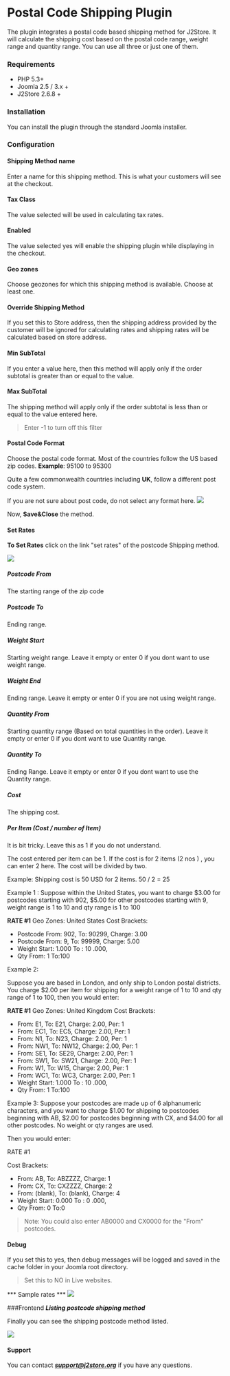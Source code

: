 # Postal Code Shipping Plugin

The plugin integrates a postal code based shipping method for J2Store. It will calculate the shipping cost based on the postal code range, weight range and quantity range. You can use all three or just one of them.

### Requirements 
* PHP 5.3+ 
* Joomla 2.5 / 3.x + 
* J2Store 2.6.8 + 

### Installation 

You can install the plugin through the standard Joomla installer. 

### Configuration 

#### Shipping Method name
Enter a name for this shipping method. This is what your customers will see at the checkout.


#### Tax Class 
The value selected will be used in calculating tax rates.

#### Enabled
The value  selected  yes will enable the shipping plugin while displaying in the checkout.

#### Geo zones
Choose geozones for which this shipping method is available. Choose at least one.

#### Override Shipping Method
If you set this to Store address, then the shipping address provided by the customer will be ignored for calculating rates and shipping rates will be calculated based on store address.

#### Min SubTotal
If you enter a value here, then this method will apply only if the order subtotal is greater than or equal to the value.
	
#### Max SubTotal
The shipping method will apply only if the order subtotal is less than or equal to the value entered here. 

>Enter -1 to turn off this filter


#### Postal Code Format

Choose the postal code format. Most of the countries follow the US based zip codes.
**Example**: 95100 to 95300

Quite a few commonwealth countries including **UK**, follow a different post code system. 

If you are not sure about post code, do not select any format here.
![](./assets/images/creating_method.png)

Now, **Save&Close** the method.



#### Set Rates 
**To Set Rates** click on the link  "set rates" of the postcode Shipping method.

![](./assets/images/to_set_rate.png) 


##### Postcode From
The starting range of the zip code

##### Postcode To
Ending range. 	

##### Weight Start
Starting weight range. Leave it empty or enter 0 if you dont 	want to  use weight range.

##### Weight End
Ending range. Leave it empty or enter 0 if you are not using weight range.

##### Quantity From
Starting quantity range (Based on total quantities in the order). Leave it empty or enter 0  if you dont want to use Quantity range.

##### Quantity To
Ending Range. Leave it empty or enter 0 if you dont want to use the Quantity range.

##### Cost
The shipping cost.

##### Per Item (Cost / number of Item)
It is bit tricky. Leave this as 1 if you do not understand.

The cost entered per item can be 1. If the cost is for 2 items (2 nos ) , you can enter 2 here. The cost will be divided by two. 

Example:  Shipping cost is 50 USD for 2 items. 50 / 2 = 25

Example 1 : 
Suppose within the United States, you want to charge $3.00 for postcodes starting with 902,  $5.00 for other postcodes starting with 9, weight range is 1 to 10 and qty range is 1 to 100

**RATE #1**
Geo Zones: United States
Cost Brackets:
- Postcode From: 902, To: 90299, Charge: 3.00
- Postcode From: 9, To: 99999, Charge: 5.00
- Weight Start: 1.000  To : 10 .000,
- Qty From: 1 To:100


Example 2:

Suppose you are based in London, and only ship to London postal districts. You charge $2.00 per item for shipping for a weight range of 1 to 10 and qty range of 1 to 100, then you would enter:

**RATE #1**
Geo Zones: United Kingdom
Cost Brackets:
- From: E1, To: E21, Charge: 2.00, Per: 1
- From: EC1, To: EC5, Charge: 2.00, Per: 1
- From: N1, To: N23, Charge: 2.00, Per: 1
- From: NW1, To: NW12, Charge: 2.00, Per: 1
- From: SE1, To: SE29, Charge: 2.00, Per: 1
- From: SW1, To: SW21, Charge: 2.00, Per: 1
- From: W1, To: W15, Charge: 2.00, Per: 1
- From: WC1, To: WC3, Charge: 2.00, Per: 1
- Weight Start: 1.000  To : 10 .000,
- Qty From: 1 To:100

Example 3:
Suppose your postcodes are made up of 6 alphanumeric characters, and you want to charge $1.00 for shipping to postcodes beginning with AB, $2.00 for postcodes beginning with CX, and $4.00 for all other postcodes.  No weight or qty ranges are used.

Then you would enter:

RATE #1

Cost Brackets:
- From: AB, To: ABZZZZ, Charge: 1
- From: CX, To: CXZZZZ, Charge: 2
- From: (blank), To: (blank), Charge: 4
- Weight Start: 0.000  To : 0 .000,
- Qty From: 0 To:0

>Note: You could also enter AB0000 and CX0000 for the "From" postcodes.

#### Debug
If you set this to yes, then debug messages will be logged and saved in the cache folder in your Joomla root directory. 


>Set this to NO in Live websites. 

*** Sample rates *** 
  ![](./assets/images/setting_rates.png)
  
  
###Frontend
 ***Listing postcode shipping method***
 
Finally you can see the shipping postcode method listed.
 
 ![](./assets/images/step_final.png)
 
#### Support 
You can contact ***support@j2store.org*** if you have any questions. 